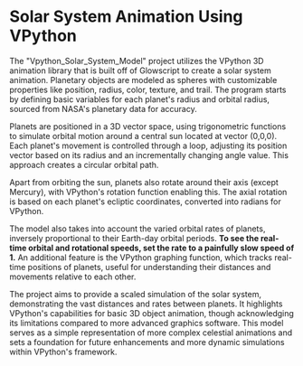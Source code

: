 # Solar System Animation Using VPython

The "Vpython_Solar_System_Model" project utilizes the VPython 3D animation library that is built off of Glowscript to create a solar system animation. Planetary objects are modeled as spheres with customizable properties like position, radius, color, texture, and trail. The program starts by defining basic variables for each planet's radius and orbital radius, sourced from NASA's planetary data for accuracy.

Planets are positioned in a 3D vector space, using trigonometric functions to simulate orbital motion around a central sun located at vector (0,0,0). Each planet's movement is controlled through a loop, adjusting its position vector based on its radius and an incrementally changing angle value. This approach creates a circular orbital path.

Apart from orbiting the sun, planets also rotate around their axis (except Mercury), with VPython's rotation function enabling this. The axial rotation is based on each planet's ecliptic coordinates, converted into radians for VPython.

The model also takes into account the varied orbital rates of planets, inversely proportional to their Earth-day orbital periods. **To see the real-time orbital and rotational speeds, set the rate to a painfully slow speed of 1.** An additional feature is the VPython graphing function, which tracks real-time positions of planets, useful for understanding their distances and movements relative to each other.

The project aims to provide a scaled simulation of the solar system, demonstrating the vast distances and rates between planets. It highlights VPython's capabilities for basic 3D object animation, though acknowledging its limitations compared to more advanced graphics software. This model serves as a simple representation of more complex celestial animations and sets a foundation for future enhancements and more dynamic simulations within VPython's framework.
